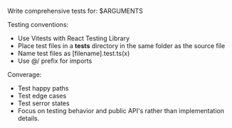 Write comprehensive tests for: $ARGUMENTS

Testing conventions:
* Use Vitests with React Testing Library
* Place test files in a __tests__ directory in the same folder as the source file
* Name test files as [filename].test.ts(x)
* Use @/ prefix for imports

Converage:
* Test happy paths
* Test edge cases
* Test serror states
* Focus on testing behavior and public API's rather than implementation details.
